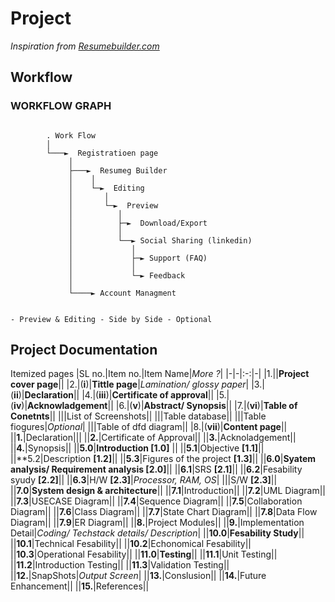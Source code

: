 # Project

*Inspiration from [Resumebuilder.com](https://resumebuilder.com)*

## Workflow

### WORKFLOW GRAPH

```ascii

        . Work Flow
        │
        └───►  Registratioen page
             │
             ├───►  Resumeg Builder
             │    │
             │    └─►  Editing
             │       │
             │       └─►  Preview
             │          │
             │          ├─►  Download/Export
             │          │
             │          └──► Social Sharing (linkedin)
             │             │
             │             ├─► Support (FAQ)
             │             │
             │             └─► Feedback
             │
             └────► Account Managment


- Preview & Editing - Side by Side - Optional
```

## Project Documentation

Itemized pages
|SL no.|Item no.|Item Name|*More ?*|
|-|-|:-:|-|
|1.||**Project cover page**|| 
|2.|(**i**)|**Tittle page**|*Lamination/ glossy paper*|
|3.|(**ii**)|**Declaration**||
|4.|(**iii**)|**Certificate of approval**||
|5.|(**iv**)|**Acknowladgement**||
|6.|(**v**)|**Abstract/ Synopsis**||
|7.|(**vi**)|**Table of Conetnts**||
|||List of Screenshots||
|||Table database||
|||Table fiogures|*Optional*|
|||Table of dfd diagram||
|8.|(**vii**)|**Content page**||
||**1.**|Declaration|||
||**2.**|Certificate of Approval||
||**3.**|Acknoladgement||
||**4.**|Synopsis||
||**5.0**|**Introduction [1.0]** ||
||**5.1**|Objective **[1.1]**||
||**5.2|Description **[1.2]**||
||**5.3**|Figures of the project **[1.3]**||
||**6.0**|**Syatem analysis/ Requirement analysis [2.0]**||
||**6.1**|SRS **[2.1]**||
||**6.2**|Fesability syudy **[2.2]**||
||**6.3**|H/W **[2.3]**|*Processor, RAM, OS*|
|||S/W **[2.3]**||
||**7.0**|**System design & architecture**||
||**7.1**|Introduction||
||**7.2**|UML Diagram||
||**7.3**|USECASE Diagram||
||**7.4**|Sequence Diagram||
||**7.5**|Collaboration Diagram||
||**7.6**|Class Diagram||
||**7.7**|State Chart Diagram||
||**7.8**|Data Flow Diagram||
||**7.9**|ER Diagram||
||**8.**|Project Modules||
||**9.**|Implementation Detail|*Coding/ Techstack details/ Description*|
||**10.0**|**Fesability Study**||
||**10.1**|Technical Fesability||
||**10.2**|Echonomical Fesability||
||**10.3**|Operational Fesability||
||**11.0**|**Testing**||
||**11.1**|Unit Testing||
||**11.2**|Introduction Testing||
||**11.3**|Validation Testing||
||**12.**|SnapShots|*Output Screen*|
||**13.**|Conslusion||
||**14.**|Future Enhancement||
||**15.**|References||